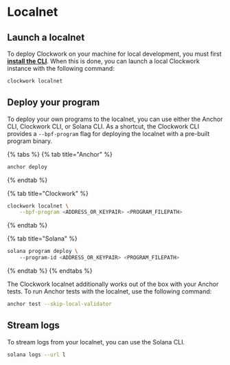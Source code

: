 # Localnet

## Launch a localnet

To deploy Clockwork on your machine for local development, you must first [**install the CLI**](../about/installation.md). When this is done, you can launch a local Clockwork instance with the following command:

```bash
clockwork localnet
```

## Deploy your program

To deploy your own programs to the localnet, you can use either the Anchor CLI, Clockwork CLI, or Solana CLI. As a shortcut, the Clockwork CLI provides a `--bpf-program` flag for deploying the localnet with a pre-built program binary.&#x20;

{% tabs %}
{% tab title="Anchor" %}
```sh
anchor deploy
```
{% endtab %}

{% tab title="Clockwork" %}
```sh
clockwork localnet \
    --bpf-program <ADDRESS_OR_KEYPAIR> <PROGRAM_FILEPATH>
```
{% endtab %}

{% tab title="Solana" %}
```bash
solana program deploy \ 
    --program-id <ADDRESS_OR_KEYPAIR> <PROGRAM_FILEPATH>
```
{% endtab %}
{% endtabs %}

The Clockwork localnet additionally works out of the box with your Anchor tests. To run Anchor tests with the localnet, use the following command:

```sh
anchor test --skip-local-validator
```

## Stream logs

To stream logs from your localnet, you can use the Solana CLI.

```bash
solana logs --url l
```
